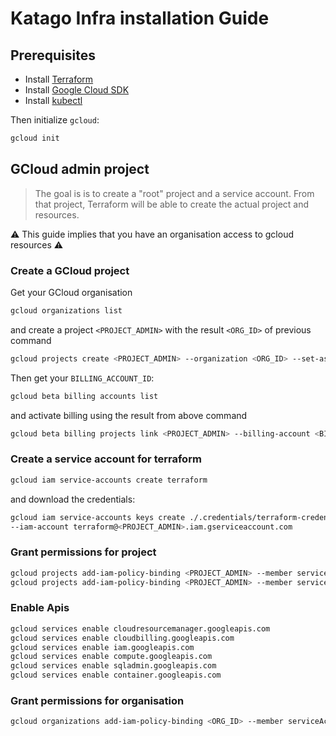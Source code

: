 # Katago Infra installation Guide

## Prerequisites

- Install [Terraform](https://learn.hashicorp.com/terraform/getting-started/install.html)
- Install [Google Cloud SDK](https://cloud.google.com/sdk/)
- Install [kubectl](https://kubernetes.io/fr/docs/tasks/tools/install-kubectl/)

Then initialize `gcloud`:

```bash
gcloud init
```

## GCloud admin project

> The goal is is to create a "root" project and a service account.
From that project, Terraform will be able to create the actual project and resources.

⚠ This guide implies that you have an organisation access to gcloud resources ⚠

### Create a GCloud project

Get your GCloud organisation

```bash
gcloud organizations list
```

and create a project `<PROJECT_ADMIN>` with the result `<ORG_ID>` of previous command

```bash
gcloud projects create <PROJECT_ADMIN> --organization <ORG_ID> --set-as-default
```

Then get your `BILLING_ACCOUNT_ID`:

```bash
gcloud beta billing accounts list
```

and activate billing using the result from above command

```bash
gcloud beta billing projects link <PROJECT_ADMIN> --billing-account <BILLING_ACCOUNT_ID>
```

### Create a service account for terraform

```bash
gcloud iam service-accounts create terraform
```

and download the credentials:

```bash
gcloud iam service-accounts keys create ./.credentials/terraform-credentials.json \
--iam-account terraform@<PROJECT_ADMIN>.iam.gserviceaccount.com
```

### Grant permissions for project

```bash
gcloud projects add-iam-policy-binding <PROJECT_ADMIN> --member serviceAccount:terraform@<PROJECT_ADMIN>.iam.gserviceaccount.com --role roles/viewer
gcloud projects add-iam-policy-binding <PROJECT_ADMIN> --member serviceAccount:terraform@<PROJECT_ADMIN>.iam.gserviceaccount.com --role roles/storage.admin
```

### Enable Apis

```bash
gcloud services enable cloudresourcemanager.googleapis.com
gcloud services enable cloudbilling.googleapis.com
gcloud services enable iam.googleapis.com
gcloud services enable compute.googleapis.com
gcloud services enable sqladmin.googleapis.com
gcloud services enable container.googleapis.com
```

### Grant permissions for organisation

```bash
gcloud organizations add-iam-policy-binding <ORG_ID> --member serviceAccount:terraform@<PROJECT_ADMIN>.iam.gserviceaccount.com --role roles/resourcemanager.projectCreator
```